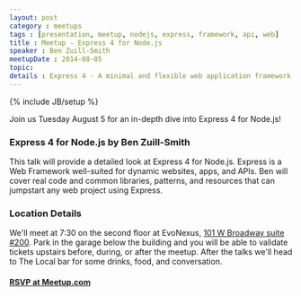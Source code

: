 ```yaml
---
layout: post
category : meetups
tags : [presentation, meetup, nodejs, express, framework, api, web]
title : Meetup - Express 4 for Node.js
speaker : Ben Zuill-Smith
meetupDate : 2014-08-05
topic:
details : Express 4 - A minimal and flexible web application framework for Node.js
---
```


{% include JB/setup %}

Join us Tuesday August 5 for an in-depth dive into Express 4 for Node.js!

### Express 4 for Node.js by Ben Zuill-Smith

This talk will provide a detailed look at Express 4 for Node.js. Express is a Web Framework well-suited for dynamic websites, apps, and APIs. Ben will cover real code and common libraries, patterns, and resources that can jumpstart any web project using Express.

### Location Details

We'll meet at 7:30 on the second floor at EvoNexus, [101 W Broadway suite #200](https://www.google.com/maps/preview/place/101+W+Broadway+%23200,+San+Diego,+CA+92101/@32.7150983,-117.164295,17z/data=!3m1!4b1!4m2!3m1!1s0x80d954a84a1fe9a1:0x37a8c0521720bfd?hl=en). Park in the garage below the building
and you will be able to validate tickets upstairs before, during, or after the meetup. After the talks we'll head to The Local bar
for some drinks, food, and conversation.

#### [RSVP at Meetup.com](http://www.meetup.com/sandiegojs/events/193416222/)
